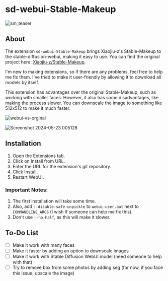 # sd-webui-Stable-Makeup

![sm_teaser](https://github.com/kigy1/sd-webui-Stable-Makeup/assets/136764953/4c74892c-f52f-4db8-8da3-8be9e32a7478)

## About

The extension `sd-webui-Stable-Makeup` brings Xiaojiu-z's Stable-Makeup to the stable-diffusion-webui, making it easy to use. You can find the original project here: [Xiaojiu-z/Stable-Makeup](https://github.com/Xiaojiu-z/Stable-Makeup).

I'm new to making extensions, so if there are any problems, feel free to help me fix them. I've tried to make it user-friendly by allowing it to download all models by itself.

This extension has advantages over the original Stable-Makeup, such as working with smaller faces. However, it also has some disadvantages, like making the process slower. You can downscale the image to something like 512x512 to make it much faster.

![webui-vs-orginal](https://github.com/kigy1/sd-webui-Stable-Makeup/assets/136764953/ab618e8f-79d4-49d6-a1e0-873c4a4d7e07)

![Screenshot 2024-05-23 005128](https://github.com/kigy1/sd-webui-Stable-Makeup/assets/136764953/a229d5f2-b23f-48eb-b7b8-0ae5d029aba7)

## Installation

1. Open the Extensions tab.
2. Click on Install from URL.
3. Enter the URL for the extension's git repository.
4. Click Install.
5. Restart WebUI.

### Important Notes:

1. The first installation will take some time.
2. Also, add `--disable-safe-unpickle` to `webui-user.bat` next to `COMMANDLINE_ARGS` (I wish if someone can help me fix this).
3. Don't use `--no-half`, as this will make it slower.

## To-Do List

- [ ] Make it work with many faces
- [ ] Make it faster by adding an option to downscale images
- [ ] Make it work with Stable Diffusion WebUI model (need someone to help with that)
- [ ] Try to remove box from some photos by adding seg (for now, if you face this issue, upscale the image)
